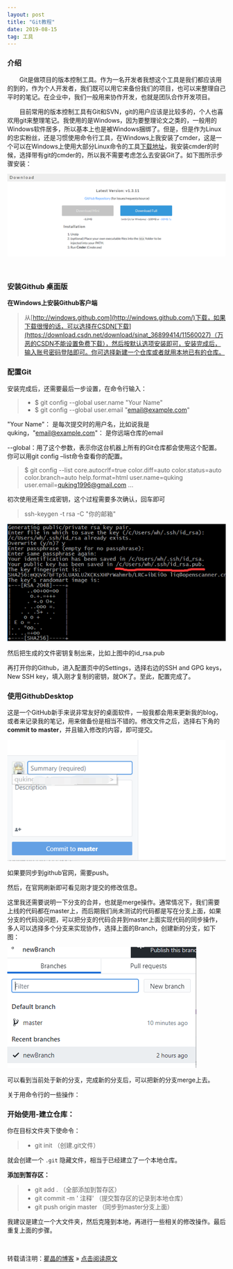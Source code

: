 ```yaml
---
layout: post
title: "Git教程"
date: 2019-08-15
tag: 工具 
---
```


### 介绍       

　　Git是做项目的版本控制工具。作为一名开发者我想这个工具是我们都应该用的到的，作为个人开发者，我们既可以用它来备份我们的项目，也可以来整理自己平时的笔记。在企业中，我们一般用来协作开发，也就是团队合作开发项目。

　　目前常用的版本控制工具有Git和SVN，git的用户应该是比较多的，个人也喜欢用git来整理笔记。我使用的是Windows，因为要整理论文之类的，一般用的Windows软件居多，所以基本上也是被Windows捆绑了。但是，但是作为Linux的忠实粉丝，还是习惯使用命令行工具，在Windows上我安装了cmder，这是一个可以在Windows上使用大部分Linux命令的工具[下载地址](https://cmder.net/)，我安装cmder的时候，选择带有git的cmder的，所以我不需要考虑怎么去安装Git了。如下图所示步骤安装：   

![installgit](\images\posts\gitforuse\cmderinstall) 

​      



### 安装Github 桌面版

**在Windows上安装Github客户端**     

> 从[http://windows.github.com](http://windows.github.com/)下载，如果下载很慢的话，可以选择在CSDN[下载](https://download.csdn.net/download/sinat_36899414/11560027)（万恶的CSDN不能设置免费下载），然后按默认选项安装即可，安装完成后，输入账号密码登陆即可。你可选择新建一个仓库或者就用本地已有的仓库。

### 配置Git      

安装完成后，还需要最后一步设置，在命令行输入：

>* $ git config --global user.name "Your Name"
>* $ git config --global user.email "email@example.com"

"Your Name"： 是每次提交时的用户名，比如说我是quking，"email@example.com"： 是你远端仓库的email       

--global：用了这个参数，表示你这台机器上所有的Git仓库都会使用这个配置。你可以用git config –list命令查看你的配置。

> $ git config --list
> core.autocrlf=true
> color.diff=auto
> color.status=auto
> color.branch=auto
> help.format=html
> user.name=quking
> user.email=quking1996@gmail.com
> ...

初次使用还需生成密钥，这个过程需要多次确认，回车即可

> ssh-keygen -t rsa -C "你的邮箱"

![rsa](\images\posts\gitforuse\sshrsa)

然后把生成的文件密钥复制出来，比如上图中的id_rsa.pub

再打开你的Github，进入配置页中的Settings，选择右边的SSH and GPG keys，New SSH key，填入刚才复制的密钥，就OK了。至此，配置完成了。

### 使用GithubDesktop

这是一个GitHub新手来说非常友好的桌面软件，一般我都会用来更新我的blog，或者来记录我的笔记，用来做备份是相当不错的。修改文件之后，选择右下角的**commit to master**，并且输入修改的内容，即可提交。

![commit](\images\posts\gitforuse\commit)

如果要同步到github官网，需要push。

然后，在官网刷新即可看见刚才提交的修改信息。

这里我还需要说明一下分支的合并，也就是merge操作。通常情况下，我们需要上线的代码都在master上，而后期我们尚未测试的代码都是写在分支上面，如果分支的代码没问题，可以把分支的代码合并到master上面实现代码的同步操作，多人可以选择多个分支来实现协作，选择上面的Branch，创建新的分支，如下图：

![branch](\images\posts\gitforuse\branch)

可以看到当前处于新的分支，完成新的分支后，可以把新的分支merge上去。

关于用命令行的一些操作：

### 开始使用-建立仓库：

你在目标文件夹下使命令：    

> - git init  （创建.git文件）      

就会创建一个 `.git` 隐藏文件，相当于已经建立了一个本地仓库。

**添加到暂存区：**      

> - git add .   （全部添加到暂存区）    
> - git commit -m ' 注释'  （提交暂存区的记录到本地仓库）     
> - git push origin master    （同步到master分支上面）

我建议是建立一个大文件夹，然后克隆到本地，再进行一些相关的修改操作。最后重复上面的步骤。

<br>

转载请注明：[瞿晶的博客](http://fantongxue.xyz) » [点击阅读原文]([http://www.fantongxue.xyz/2019/08/Git%E6%80%8E%E4%B9%88%E7%8E%A9/](http://www.fantongxue.xyz/2019/08/Git怎么玩/))     